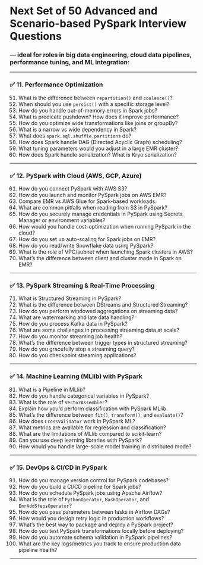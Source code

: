 # **Next Set of 50 Advanced and Scenario-based PySpark Interview Questions**
### — ideal for roles in **big data engineering, cloud data pipelines, performance tuning, and ML integration**:

---

### ✅ **11. Performance Optimization**

51. What is the difference between `repartition()` and `coalesce()`?
52. When should you use `persist()` with a specific storage level?
53. How do you handle out-of-memory errors in Spark jobs?
54. What is predicate pushdown? How does it improve performance?
55. How do you optimize wide transformations like joins or groupBy?
56. What is a narrow vs wide dependency in Spark?
57. What does `spark.sql.shuffle.partitions` do?
58. How does Spark handle DAG (Directed Acyclic Graph) scheduling?
59. What tuning parameters would you adjust in a large EMR cluster?
60. How does Spark handle serialization? What is Kryo serialization?

---

### ✅ **12. PySpark with Cloud (AWS, GCP, Azure)**

61. How do you connect PySpark with AWS S3?
62. How do you launch and monitor PySpark jobs on AWS EMR?
63. Compare EMR vs AWS Glue for Spark-based workloads.
64. What are common pitfalls when reading from S3 in PySpark?
65. How do you securely manage credentials in PySpark using Secrets Manager or environment variables?
66. How would you handle cost-optimization when running PySpark in the cloud?
67. How do you set up auto-scaling for Spark jobs on EMR?
68. How do you read/write Snowflake data using PySpark?
69. What is the role of VPC/subnet when launching Spark clusters in AWS?
70. What’s the difference between client and cluster mode in Spark on EMR?

---

### ✅ **13. PySpark Streaming & Real-Time Processing**

71. What is Structured Streaming in PySpark?
72. What is the difference between DStreams and Structured Streaming?
73. How do you perform windowed aggregations on streaming data?
74. What are watermarking and late data handling?
75. How do you process Kafka data in PySpark?
76. What are some challenges in processing streaming data at scale?
77. How do you monitor streaming job health?
78. What’s the difference between trigger types in structured streaming?
79. How do you gracefully stop a streaming query?
80. How do you checkpoint streaming applications?

---

### ✅ **14. Machine Learning (MLlib) with PySpark**

81. What is a Pipeline in MLlib?
82. How do you handle categorical variables in PySpark?
83. What is the role of `VectorAssembler`?
84. Explain how you’d perform classification with PySpark MLlib.
85. What’s the difference between `fit()`, `transform()`, and `evaluate()`?
86. How does `CrossValidator` work in PySpark ML?
87. What metrics are available for regression and classification?
88. What are the limitations of MLlib compared to scikit-learn?
89. Can you use deep learning libraries with PySpark?
90. How would you handle large-scale model training in distributed mode?

---

### ✅ **15. DevOps & CI/CD in PySpark**

91. How do you manage version control for PySpark codebases?
92. How do you build a CI/CD pipeline for Spark jobs?
93. How do you schedule PySpark jobs using Apache Airflow?
94. What is the role of `PythonOperator`, `BashOperator`, and `EmrAddStepsOperator`?
95. How do you pass parameters between tasks in Airflow DAGs?
96. How would you design retry logic in production workflows?
97. What’s the best way to package and deploy a PySpark project?
98. How do you test PySpark transformations locally before deploying?
99. How do you automate schema validation in PySpark pipelines?
100. What are the key logs/metrics you track to ensure production data pipeline health?

---
